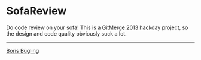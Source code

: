# SofaReview

Do code review on your sofa! This is a [GitMerge 2013][1] [hackday][2] project, so the design and code quality obviously suck a lot. 

---

[Boris Bügling][3]


[1]: http://git-merge.com
[2]: https://github.com/git-merge/hack-day/issues/4
[3]: http://twitter.com/NeoNacho
